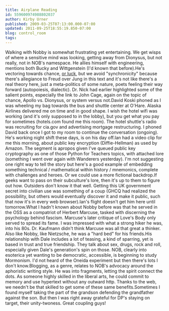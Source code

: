 ```yaml
---
title: Airplane Reading
id: 559600974988802037
author: Kirby Urner
published: 2009-03-25T07:13:00.000-07:00
updated: 2011-09-25T18:55:19.850-07:00
blog: control_room
tags: 
---
```


[](https://blogger.googleusercontent.com/img/b/R29vZ2xl/AVvXsEj9dwT3vuQk-ARMVjOpf6LJew3A9yq7rcxYthEGpum76Azl0CZO3YmKiqgJNJpJQuG0WNgIzVL4uNGz_HH3uAGcgBrPgpjzkDeCVDMwWyxE-c7ggdUpR6Akw2x62D1fy-tBDsmg/s1600-h/00013.jpg)Walking with Nobby is somewhat frustrating yet entertaining.  We get wisps of where a sensitive mind was looking, getting away from Dionysus, but not really, not in NOB's namespace.  He allies himself with engineering, mentions both Bucky and Wittgenstein (I'd known that before).He's vectoring towards chance, [or luck](http://worldgame.blogspot.com/2006/11/lucky-day.html), but we avoid "synchronicity" because there's allegiance to Freud over Jung in this text and it's not like there's a real theory here, just a meta-politics of some nature, poets feeling their way forward (autopoiesis, dialectic).  Dr. Nick had earlier highlighted some of the salient points, especially the link to John Cage, again on the topic of chance, Apollo vs. Dionysus, or system versus not.David Koski phoned as I was wheeling my bag towards the bus and shuttle center at O'Hare.  Alaska Airlines delivered me on time and in good shape.  I wish the hotel wifi was working (and it's only supposed to in the lobby), but you get what you pay for sometimes (hotels.com found me this room).  The hotel shuttle's radio was recruiting for cia.gov and advertising mortgage restructuring.  I phoned David back once I got to my room to continue the conversation (ongoing).  He's working night shift these days, is on his day off.Ian had a video clip for me this morning, about public key encryption (Diffie-Hellman) as used by Amazon.  The segment is apropos given I've queued public key cryptography as one of those Python for Teachers topics, with attached lore (something I went over again with Wanderers yesterday).  I'm not suggesting one right way to tell the story but here's a good example of embedding something technical / mathematical within history / mnemonics, complete with challenges and heroes.  Or we could use a more fictional backdrop.If geeks want to pass on their subculture's lore, then it's up to them to figure out how.  Outsiders don't know it that well.  Getting this UK government secret into civilian use was something of a coup (GHCQ had realized the possibility, but others would eventually discover it and make it public, such that now it's in every web browser).Ian's flight doesn't get him here until tomorrow.What I hadn't known about Nobby before was that he served in the OSS as a compatriot of Herbert Marcuse, tasked with discerning the psychology behind fascism.  Marcuse's later critique of Love's Body only served to spread its fame.  I was impressed with what a strong hiker he was, into his 80s.  Dr. Kaufmann didn't think Marcuse was all that great a thinker.  Also like Nobby, like Nietzsche, he was a "hard bed" for his friends.His relationship with Dale includes a lot of teasing, a kind of sparring, yet is based in trust and true friendship.  They talk about sex, drugs, rock and roll, especially given Dale's generation's spin on those.  NOB, clearly into esoterica yet wanting to be democratic, accessible, is beginning to study Mormonism.  I'd not heard of the Oneida experiment but then there's lots I don't know.Blogging, as a genre, relates to NOB's advocacy around the aphoristic writing style.  He was into fragments, letting the spirit connect the dots.  As someone highly skilled in the liberal arts, he could commit to memory and use hypertext without any outward http.  Thanks to the web, we needn't be that skilled to get some of these same benefits.Sometimes I found myself taking the part of the grandson defending the grandfather against the son.  But then I was right away grateful for DP's staying on target, their unity-twoness.  Great coupling guys!